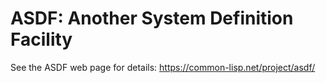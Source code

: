 ASDF: Another System Definition Facility
========================================

See the ASDF web page for details: <https://common-lisp.net/project/asdf/>
